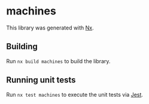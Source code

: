 # machines

This library was generated with [Nx](https://nx.dev).

## Building

Run `nx build machines` to build the library.

## Running unit tests

Run `nx test machines` to execute the unit tests via [Jest](https://jestjs.io).
